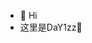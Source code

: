 - 👋 Hi
- 这里是DaY1zz👀
<!---
DaY1zz/DaY1zz is a ✨ special ✨ repository because its `README.md` (this file) appears on your GitHub profile.
You can click the Preview link to take a look at your changes.
--->
